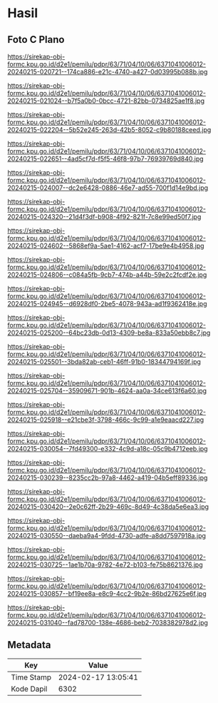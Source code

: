 # Hasil

## Foto C Plano

https://sirekap-obj-formc.kpu.go.id/d2e1/pemilu/pdpr/63/71/04/10/06/6371041006012-20240215-020721--174ca886-e21c-4740-a427-0d03995b088b.jpg

https://sirekap-obj-formc.kpu.go.id/d2e1/pemilu/pdpr/63/71/04/10/06/6371041006012-20240215-021024--b7f5a0b0-0bcc-4721-82bb-0734825ae1f8.jpg

https://sirekap-obj-formc.kpu.go.id/d2e1/pemilu/pdpr/63/71/04/10/06/6371041006012-20240215-022204--5b52e245-263d-42b5-8052-c9b80188ceed.jpg

https://sirekap-obj-formc.kpu.go.id/d2e1/pemilu/pdpr/63/71/04/10/06/6371041006012-20240215-022651--4ad5cf7d-f5f5-46f8-97b7-76939769d840.jpg

https://sirekap-obj-formc.kpu.go.id/d2e1/pemilu/pdpr/63/71/04/10/06/6371041006012-20240215-024007--dc2e6428-0886-46e7-ad55-700f1d14e9bd.jpg

https://sirekap-obj-formc.kpu.go.id/d2e1/pemilu/pdpr/63/71/04/10/06/6371041006012-20240215-024320--21d4f3df-b908-4f92-821f-7c8e99ed50f7.jpg

https://sirekap-obj-formc.kpu.go.id/d2e1/pemilu/pdpr/63/71/04/10/06/6371041006012-20240215-024602--5868ef9a-5ae1-4162-acf7-17be9e4b4958.jpg

https://sirekap-obj-formc.kpu.go.id/d2e1/pemilu/pdpr/63/71/04/10/06/6371041006012-20240215-024806--c084a5fb-9cb7-474b-a44b-59e2c2fcdf2e.jpg

https://sirekap-obj-formc.kpu.go.id/d2e1/pemilu/pdpr/63/71/04/10/06/6371041006012-20240215-024945--d6928df0-2be5-4078-943a-ad1f9362418e.jpg

https://sirekap-obj-formc.kpu.go.id/d2e1/pemilu/pdpr/63/71/04/10/06/6371041006012-20240215-025200--64bc23db-0d13-4309-be8a-833a50ebb8c7.jpg

https://sirekap-obj-formc.kpu.go.id/d2e1/pemilu/pdpr/63/71/04/10/06/6371041006012-20240215-025501--3bda82ab-ceb1-46ff-91b0-18344794169f.jpg

https://sirekap-obj-formc.kpu.go.id/d2e1/pemilu/pdpr/63/71/04/10/06/6371041006012-20240215-025704--35909671-901b-4624-aa0a-34ce613f6a60.jpg

https://sirekap-obj-formc.kpu.go.id/d2e1/pemilu/pdpr/63/71/04/10/06/6371041006012-20240215-025918--e21cbe3f-3798-466c-9c99-a1e9eaacd227.jpg

https://sirekap-obj-formc.kpu.go.id/d2e1/pemilu/pdpr/63/71/04/10/06/6371041006012-20240215-030054--7fd49300-e332-4c9d-a18c-05c9b4712eeb.jpg

https://sirekap-obj-formc.kpu.go.id/d2e1/pemilu/pdpr/63/71/04/10/06/6371041006012-20240215-030239--8235cc2b-97a8-4462-a419-04b5eff89336.jpg

https://sirekap-obj-formc.kpu.go.id/d2e1/pemilu/pdpr/63/71/04/10/06/6371041006012-20240215-030420--2e0c62ff-2b29-469c-8d49-4c38da5e6ea3.jpg

https://sirekap-obj-formc.kpu.go.id/d2e1/pemilu/pdpr/63/71/04/10/06/6371041006012-20240215-030550--daeba9a4-9fdd-4730-adfe-a8dd7597918a.jpg

https://sirekap-obj-formc.kpu.go.id/d2e1/pemilu/pdpr/63/71/04/10/06/6371041006012-20240215-030725--1ae1b70a-9782-4e72-b103-fe75b8621376.jpg

https://sirekap-obj-formc.kpu.go.id/d2e1/pemilu/pdpr/63/71/04/10/06/6371041006012-20240215-030857--bf19ee8a-e8c9-4cc2-9b2e-86bd27625e6f.jpg

https://sirekap-obj-formc.kpu.go.id/d2e1/pemilu/pdpr/63/71/04/10/06/6371041006012-20240215-031040--fad78700-138e-4686-beb2-7038382978d2.jpg


## Metadata

| Key        | Value               |
| ---------- | ------------------- |
| Time Stamp | 2024-02-17 13:05:41 |
| Kode Dapil | 6302                |



